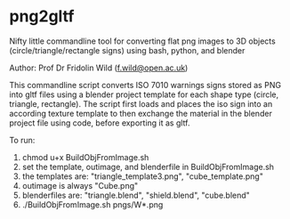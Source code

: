 # png2gltf

Nifty little commandline tool for converting flat png images to 3D objects (circle/triangle/rectangle signs) using bash, python, and blender

Author: Prof Dr Fridolin Wild (f.wild@open.ac.uk)

This commandline script converts ISO 7010 warnings signs stored as PNG into gltf files using a blender project template for each shape type (circle, triangle, rectangle). The script first loads and places the iso sign into an according texture template to then exchange the material in the blender project file using code, before exporting it as gltf.

To run:

1. chmod u+x BuildObjFromImage.sh
2. set the template, outimage, and blenderfile in BuildObjFromImage.sh
3. the templates are: "triangle_template3.png", "cube_template.png"
4. outimage is always "Cube.png"
5. blenderfiles are: "triangle.blend", "shield.blend", "cube.blend"
2. ./BuildObjFromImage.sh pngs/W*.png 
